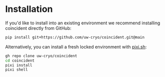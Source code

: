 # Installation

If you'd like to install into an existing environment we recommend installing
coincident directly from GitHub:

```bash
pip install git+https://github.com/uw-cryo/coincident.git@main
```

Alternatively, you can install a fresh locked environment with
[pixi.sh](https://pixi.sh/latest/):

```bash
gh repo clone uw-cryo/coincident
cd coincident
pixi install
pixi shell
```
